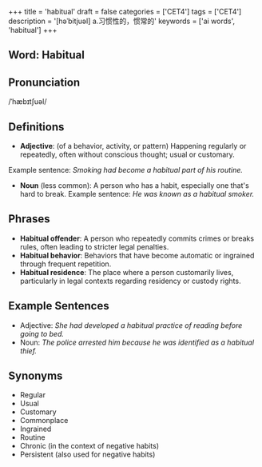 +++
title = 'habitual'
draft = false
categories = ['CET4']
tags = ['CET4']
description = '[həˈbitjuəl] a.习惯性的，惯常的'
keywords = ['ai words', 'habitual']
+++

## Word: Habitual

## Pronunciation
/ˈhæbɪtʃuəl/

## Definitions
- **Adjective**: (of a behavior, activity, or pattern) Happening regularly or repeatedly, often without conscious thought; usual or customary. 

Example sentence: _Smoking had become a habitual part of his routine._
- **Noun** (less common): A person who has a habit, especially one that's hard to break.
Example sentence: _He was known as a habitual smoker._

## Phrases
- **Habitual offender**: A person who repeatedly commits crimes or breaks rules, often leading to stricter legal penalties.
- **Habitual behavior**: Behaviors that have become automatic or ingrained through frequent repetition.
- **Habitual residence**: The place where a person customarily lives, particularly in legal contexts regarding residency or custody rights.

## Example Sentences
- Adjective: _She had developed a habitual practice of reading before going to bed._
- Noun: _The police arrested him because he was identified as a habitual thief._

## Synonyms
- Regular
- Usual
- Customary
- Commonplace
- Ingrained
- Routine
- Chronic (in the context of negative habits)
- Persistent (also used for negative habits)
